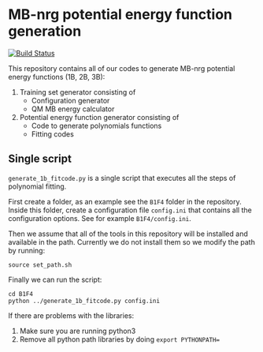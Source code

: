 # MB-nrg potential energy function generation

[![Build Status](https://travis-ci.org/paesanilab/potential_fitting.svg?branch=master)](https://travis-ci.org/paesanilab/potential_fitting)

This repository contains all of our codes to generate MB-nrg potential
energy functions (1B, 2B, 3B):

1. Training set generator consisting of
   - Configuration generator
   - QM MB energy calculator
2. Potential energy function generator consisting of
   - Code to generate polynomials functions
   - Fitting codes


## Single script

`generate_1b_fitcode.py` is a single script that executes all the steps of polynomial fitting.

First create a folder, as an example see the `B1F4` folder in the repository.
Inside this folder, create a configuration file `config.ini` that contains all
the configuration options. See for example `B1F4/config.ini`.

Then we assume that all of the tools in this repository will be installed and
available in the path. Currently we do not install them so we modify the path
by running:

    source set_path.sh

Finally we can run the script:

    cd B1F4
    python ../generate_1b_fitcode.py config.ini
    
If there are problems with the libraries:
1. Make sure you are running python3
2. Remove all python path libraries by doing `export PYTHONPATH=`
